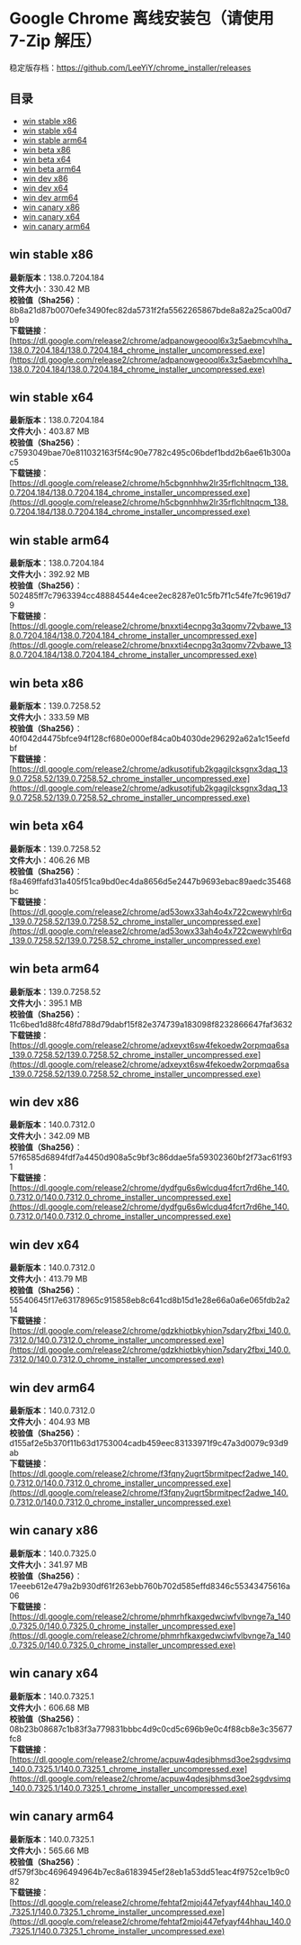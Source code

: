 # Google Chrome 离线安装包（请使用 7-Zip 解压）
稳定版存档：<https://github.com/LeeYiY/chrome_installer/releases>

## 目录
* [win stable x86](https://github.com/LeeYiY/chrome_installer?tab=readme-ov-file#win-stable-x86)
* [win stable x64](https://github.com/LeeYiY/chrome_installer?tab=readme-ov-file#win-stable-x64)
* [win stable arm64](https://github.com/LeeYiY/chrome_installer?tab=readme-ov-file#win-stable-arm64)
* [win beta x86](https://github.com/LeeYiY/chrome_installer?tab=readme-ov-file#win-beta-x86)
* [win beta x64](https://github.com/LeeYiY/chrome_installer?tab=readme-ov-file#win-beta-x64)
* [win beta arm64](https://github.com/LeeYiY/chrome_installer?tab=readme-ov-file#win-beta-arm64)
* [win dev x86](https://github.com/LeeYiY/chrome_installer?tab=readme-ov-file#win-dev-x86)
* [win dev x64](https://github.com/LeeYiY/chrome_installer?tab=readme-ov-file#win-dev-x64)
* [win dev arm64](https://github.com/LeeYiY/chrome_installer?tab=readme-ov-file#win-dev-arm64)
* [win canary x86](https://github.com/LeeYiY/chrome_installer?tab=readme-ov-file#win-canary-x86)
* [win canary x64](https://github.com/LeeYiY/chrome_installer?tab=readme-ov-file#win-canary-x64)
* [win canary arm64](https://github.com/LeeYiY/chrome_installer?tab=readme-ov-file#win-canary-arm64)

## win stable x86
**最新版本**：138.0.7204.184  
**文件大小**：330.42 MB  
**校验值（Sha256）**：8b8a21d87b0070efe3490fec82da5731f2fa5562265867bde8a82a25ca00d7b9  
**下载链接**：[https://dl.google.com/release2/chrome/adpanowgeooql6x3z5aebmcvhlha_138.0.7204.184/138.0.7204.184_chrome_installer_uncompressed.exe](https://dl.google.com/release2/chrome/adpanowgeooql6x3z5aebmcvhlha_138.0.7204.184/138.0.7204.184_chrome_installer_uncompressed.exe)  

## win stable x64
**最新版本**：138.0.7204.184  
**文件大小**：403.87 MB  
**校验值（Sha256）**：c7593049bae70e811032163f5f4c90e7782c495c06bdef1bdd2b6ae61b300ac5  
**下载链接**：[https://dl.google.com/release2/chrome/h5cbgnnhhw2lr35rflchltnqcm_138.0.7204.184/138.0.7204.184_chrome_installer_uncompressed.exe](https://dl.google.com/release2/chrome/h5cbgnnhhw2lr35rflchltnqcm_138.0.7204.184/138.0.7204.184_chrome_installer_uncompressed.exe)  

## win stable arm64
**最新版本**：138.0.7204.184  
**文件大小**：392.92 MB  
**校验值（Sha256）**：502485ff7c7963394cc48884544e4cee2ec8287e01c5fb7f1c54fe7fc9619d79  
**下载链接**：[https://dl.google.com/release2/chrome/bnxxti4ecnpg3q3qomv72vbawe_138.0.7204.184/138.0.7204.184_chrome_installer_uncompressed.exe](https://dl.google.com/release2/chrome/bnxxti4ecnpg3q3qomv72vbawe_138.0.7204.184/138.0.7204.184_chrome_installer_uncompressed.exe)  

## win beta x86
**最新版本**：139.0.7258.52  
**文件大小**：333.59 MB  
**校验值（Sha256）**：40f042d4475bfce94f128cf680e000ef84ca0b4030de296292a62a1c15eefdbf  
**下载链接**：[https://dl.google.com/release2/chrome/adkusotjfub2kgagjlcksgnx3daq_139.0.7258.52/139.0.7258.52_chrome_installer_uncompressed.exe](https://dl.google.com/release2/chrome/adkusotjfub2kgagjlcksgnx3daq_139.0.7258.52/139.0.7258.52_chrome_installer_uncompressed.exe)  

## win beta x64
**最新版本**：139.0.7258.52  
**文件大小**：406.26 MB  
**校验值（Sha256）**：f8a469ffafd31a405f51ca9bd0ec4da8656d5e2447b9693ebac89aedc35468bc  
**下载链接**：[https://dl.google.com/release2/chrome/ad53owx33ah4o4x722cwewyhlr6q_139.0.7258.52/139.0.7258.52_chrome_installer_uncompressed.exe](https://dl.google.com/release2/chrome/ad53owx33ah4o4x722cwewyhlr6q_139.0.7258.52/139.0.7258.52_chrome_installer_uncompressed.exe)  

## win beta arm64
**最新版本**：139.0.7258.52  
**文件大小**：395.1 MB  
**校验值（Sha256）**：11c6bed1d88fc48fd788d79dabf15f82e374739a183098f8232866647faf3632  
**下载链接**：[https://dl.google.com/release2/chrome/adxeyxt6sw4fekoedw2orpmqa6sa_139.0.7258.52/139.0.7258.52_chrome_installer_uncompressed.exe](https://dl.google.com/release2/chrome/adxeyxt6sw4fekoedw2orpmqa6sa_139.0.7258.52/139.0.7258.52_chrome_installer_uncompressed.exe)  

## win dev x86
**最新版本**：140.0.7312.0  
**文件大小**：342.09 MB  
**校验值（Sha256）**：57f6585d6894fdf7a4450d908a5c9bf3c86ddae5fa59302360bf2f73ac61f931  
**下载链接**：[https://dl.google.com/release2/chrome/dydfgu6s6wlcduq4fcrt7rd6he_140.0.7312.0/140.0.7312.0_chrome_installer_uncompressed.exe](https://dl.google.com/release2/chrome/dydfgu6s6wlcduq4fcrt7rd6he_140.0.7312.0/140.0.7312.0_chrome_installer_uncompressed.exe)  

## win dev x64
**最新版本**：140.0.7312.0  
**文件大小**：413.79 MB  
**校验值（Sha256）**：55540645f17e63178965c915858eb8c641cd8b15d1e28e66a0a6e065fdb2a214  
**下载链接**：[https://dl.google.com/release2/chrome/gdzkhiotbkyhion7sdary2fbxi_140.0.7312.0/140.0.7312.0_chrome_installer_uncompressed.exe](https://dl.google.com/release2/chrome/gdzkhiotbkyhion7sdary2fbxi_140.0.7312.0/140.0.7312.0_chrome_installer_uncompressed.exe)  

## win dev arm64
**最新版本**：140.0.7312.0  
**文件大小**：404.93 MB  
**校验值（Sha256）**：d155af2e5b370f11b63d1753004cadb459eec83133971f9c47a3d0079c93d9ab  
**下载链接**：[https://dl.google.com/release2/chrome/f3fqny2ugrt5brmitpecf2adwe_140.0.7312.0/140.0.7312.0_chrome_installer_uncompressed.exe](https://dl.google.com/release2/chrome/f3fqny2ugrt5brmitpecf2adwe_140.0.7312.0/140.0.7312.0_chrome_installer_uncompressed.exe)  

## win canary x86
**最新版本**：140.0.7325.0  
**文件大小**：341.97 MB  
**校验值（Sha256）**：17eeeb612e479a2b930df61f263ebb760b702d585effd8346c55343475616a06  
**下载链接**：[https://dl.google.com/release2/chrome/phmrhfkaxgedwciwfvlbvnge7a_140.0.7325.0/140.0.7325.0_chrome_installer_uncompressed.exe](https://dl.google.com/release2/chrome/phmrhfkaxgedwciwfvlbvnge7a_140.0.7325.0/140.0.7325.0_chrome_installer_uncompressed.exe)  

## win canary x64
**最新版本**：140.0.7325.1  
**文件大小**：606.68 MB  
**校验值（Sha256）**：08b23b08687c1b83f3a779831bbbc4d9c0cd5c696b9e0c4f88cb8e3c35677fc8  
**下载链接**：[https://dl.google.com/release2/chrome/acpuw4qdesjbhmsd3oe2sgdvsimq_140.0.7325.1/140.0.7325.1_chrome_installer_uncompressed.exe](https://dl.google.com/release2/chrome/acpuw4qdesjbhmsd3oe2sgdvsimq_140.0.7325.1/140.0.7325.1_chrome_installer_uncompressed.exe)  

## win canary arm64
**最新版本**：140.0.7325.1  
**文件大小**：565.66 MB  
**校验值（Sha256）**：df579f3bc4696494964b7ec8a6183945ef28eb1a53dd51eac4f9752ce1b9c082  
**下载链接**：[https://dl.google.com/release2/chrome/fehtaf2mjoj447efyayf44hhau_140.0.7325.1/140.0.7325.1_chrome_installer_uncompressed.exe](https://dl.google.com/release2/chrome/fehtaf2mjoj447efyayf44hhau_140.0.7325.1/140.0.7325.1_chrome_installer_uncompressed.exe)  

